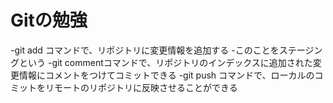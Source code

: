 # Gitの勉強

-git add コマンドで、リポジトリに変更情報を追加する
 -このことをステージングという
-git commentコマンドで、リポジトリのインデックスに追加された変更情報にコメントをつけてコミットできる
-git push コマンドで、ローカルのコミットをリモートのリポジトリに反映させることができる

